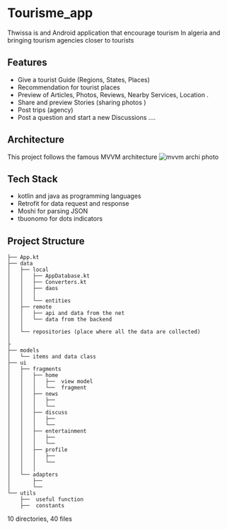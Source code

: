 # Tourisme_app
Thwissa is and Android application that encourage tourism In algeria and bringing tourism agencies closer to tourists
## Features
- Give a tourist Guide (Regions, States, Places)
- Recommendation for tourist places
- Preview  of Articles, Photos, Reviews, Nearby Services, Location .
- Share and preview Stories (sharing photos )
- Post trips  (agency)
- Post a question and start a new Discussions 
....
## Architecture 
This project follows the famous MVVM architecture 
![mvvm archi photo](https://user-images.githubusercontent.com/87452175/161861860-2b8d2829-89f6-49d9-83e1-5e46d4d34c45.png)
## Tech Stack
- kotlin and java as programming languages
- Retrofit for data request and response 
- Moshi for parsing JSON
- tbuonomo for dots indicators

## Project Structure

```
├── App.kt
├── data
│   ├── local
│   │   ├── AppDatabase.kt
│   │   ├── Converters.kt
│   │   ├── daos
│   │   │   
│   │   └── entities
│   ├── remote
│   │   ├── api and data from the net
│   │   └── data from the backend
│   │   
│   └── repositories (place where all the data are collected)
│       
├
├── models
│   └── items and data class
├── ui
│   ├── fragments
│   │   ├── home
│   │   │   ├──  view model 
│   │   │   └──  fragment
│   │   ├── news
│   │   │   ├── 
│   │   │   └── 
│   │   ├── discuss
│   │   │   ├── 
│   │   │   └── 
│   │   ├── entertainment
│   │   │   ├── 
│   │   │   └── 
│   │   ├── profile
│   │   │   ├── 
│   │   │   └──
│   │   │  
│   └── adapters
│       ├── 
│       └── 
└── utils
    ├──  useful function 
    ├──  constants    
```
10 directories, 40 files


